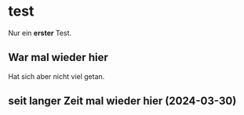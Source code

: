 # test

Nur ein **erster** Test.

## War mal wieder hier
Hat sich aber nicht viel getan. 

## seit langer Zeit mal wieder hier (2024-03-30)
